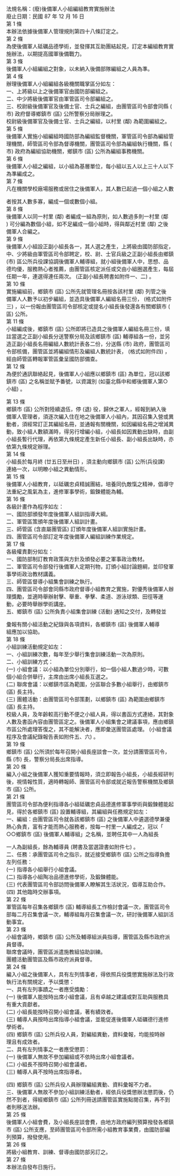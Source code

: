 法規名稱：(廢)後備軍人小組編組教育實施辦法  
廢止日期：民國 87 年 12 月 16 日  
第 1 條  
本辦法依據後備軍人管理規則第四十八條訂定之。  
第 2 條  
為使後備軍人砥礪品德學術，並發揮其互助團結起見，訂定本編組教育實  
施辦法，以期提高國軍後備戰力。  
第 3 條  
後備軍人小組編組之對象，以未納入後備部隊編組之人員為準。  
第 4 條  
辦理後備軍人小組編組各級機關職掌區分如左：  
一、上將級以上之後備軍官由國防部編組之。  
二、中少將級後備軍官由軍管區司令部編組之。  
三、校尉級後備軍官及後備士官、士兵之編組，由團管區司令部會同縣 (  
市) 政府督導鄉鎮市 (區) 公所警察分局辦理之。  
校尉級後備軍官及後備士官、士兵之編組，以村里 (鄰) 為範圍編組之。  
第 5 條  
後備軍人實施小組編組時國防部為編組監督機關，軍管區司令部為編組管  
理機關，師管區司令部為督導機關，團管區司令部為編組執行機關，縣 (  
市) 政府為編組協助機關，鄉鎮市 (區) 公所為編組事務機關。  
第 6 條  
後備軍人小組之編組，以小組為基層單位，每小組以五人以上三十人以下  
為準編成之。  
第 7 條  
凡在機關學校廠場服務或居住之後備軍人，其人數已起過一個小組之人數  


者按其人數多寡，編成一個或數個小組。  
第 8 條  
後備軍人以同一村里 (鄰) 者編成一組為原則，如人數過多則一村里 (鄰  
) 可分編為數個小組，如不足編成一個小組時，得與鄰近村里 (鄰) 之後  
備軍人合編之。  
第 9 條  
後備軍人小組設正副小組長各一，其人選之產生，上將級由國防部指定，  
中、少將級由軍管區司令部聘定，校、尉、士官兵級之正副小組長由鄉鎮  
(市) 區公所兵役課協調後備軍人輔導組，就小組後備軍人中，思想、品  
德均優，服務熱心者推薦，由團管區核定派任或交由小組圈選產生，每屆  
任期一年，連選得連任兩次。 (正副小組長聘書如附件一、二) 。  
第 10 條  
實施編組前，鄉鎮市 (區) 公所先就管理名冊按各該村里 (鄰) 列管之後  
備軍人人數予以初步編組，並造具後備軍人編組名冊三份， (格式如附件  
三) ，以一份報由團管區司令部核定或提名小組長後發還各有關鄉鎮市 (  
區) 公所。  
第 11 條  
小組編成後，鄉鎮市 (區) 公所即將已造具之後備軍人編組名冊三份，填  
註當選之正副小組長分送警察分局及該鄉鎮市 (區) 輔導組各一份，並另  
造正副小組長名冊編組人數統計表各二份，分送縣 (市) 政府，團管區司  
令部核備，團管區並將編組情形及編組人數統計表， (格式如附件四) ，  
經由師管區轉報軍管區彙呈國防部備查。  
第 12 條  
為便於通訊聯絡起見，後備軍人小組應以鄉鎮市 (區) 為單位，冠以該鄉  
鎮市 (區) 之名稱並賦予番號，以資識別 (如臺北縣中和鄉後備軍人第○  
小組) 。  


第 13 條  
鄉鎮市 (區) 公所對陸續退伍，停 (退) 役，歸休之軍人，經報到納入後  
備軍人管理者，須逐次編入住在地之後備軍人小組內，其因召集入營或異  
動者，須經常訂正其編組名冊，並通報有關機關，如因編組名冊之增減異  
動，致小組人數額滿時，得另行增編小組，小組長如因異動出缺時，由副  
小組長暫行代理，再依第九條規定產生新任小組長、副小組長出缺時，亦  
依第九條規定辦理。  
第 14 條  
小組長於每月終 (廿五日至卅日) ，須主動向鄉鎮市 (區) 公所(兵役課)  
連絡一次，以明瞭小組之異動情形。  
第 15 條  
後備軍人小組教育，以砥礪忠貞精誠團結，培養同仇敵愾之精神，倡導守  
法重紀之風氣為主，進修軍事學術，鍛鍊體能為輔。  
第 16 條  
各級計畫作為程序如左：  
一、國防部頒發年度後備軍人組訓指導大綱。  
二、軍管區策頒年度後備軍人組訓計畫。  
三、師管區 (含直屬團管區) 訂頒年度後備軍人組訓實施計畫。  
四、團管區司令部訂定年度後備軍人編組訓練作業規定。  
第 17 條  
各級權責劃分如左：  
一、國防部制訂教育政策與方針及頒發必要之軍事政治教材。  
二、軍管區司令部發行後備軍人定期刊物，訂頒小組討論題綱，並印發軍  
事學術政治教材講義。  
三、師管區督導小組集會訓練之執行。  
四、團管區司令部會同縣市政府督導小組教育之實施，對優秀後備軍人辦  
理獎勵，並適時舉辦射擊、舉重、拳擊、柔道、游泳球類、田徑等運  
動，必要時舉辦學術講座。  
五、鄉鎮市 (區) 公所負責小組集會訓練 (活動) 通知之交付，及轉發並  


彙報有關小組活動之紀錄與各項資料，各鄉鎮市 (區) 後備軍人輔導  
組應加以協助。  
第 18 條  
小組訓練活動規定如左：  
一、小組訓練次數，每年至少舉行集會訓練活動一次為原則。  
二、小組訓練方式：  
(一) 小組會議：以小組為單位分別舉行，如一個小組人數過少時，可數  
個小組合併舉行，主席由出席小組長互選之。  
(二) 聯席會議：以鄉鎮市區為範圍，分區聯合多數小組舉行，由鄉鎮市  
(區) 長主持。  
(三) 團體活動：由團管區司令部策劃，以鄉鎮市 (區) 為範圍由鄉鎮市  
(區) 長主持。  
校級人員，及年齡較高行動不便之小組人員，得以書函方式連絡，其對象  
人數及書函內容由團管區定之。後備軍人小組集會之建議事項，應由鄉鎮  
市區公所處理答復之，其不能解決者，應即彙送團管區處理。 (小組會議  
程序及會議紀錄報告表如附件五、六) 。  
第 19 條  
鄉鎮市 (區) 公所須於每年召開小組長座談會一次，並分請團管區司令，  
縣 (市) 長，警察分局長出席指導。  
第 20 條  
編入小組之後備軍人獲知重要情報時，須立即報告小組長，小組長經研判  
後，視情報性質，適時轉報師、團管區司令部或就近報告警察機關及鄉鎮  
市 (區) 公所。  
第 21 條  
團管區司令部為便利指導各小組砥礪忠貞品德進修軍事學術與鍛鍊體能起  
見，得於各鄉鎮市 (區) 設置輔導組，其編組與任務規定如左：  
一、編組：由團管區司令就各該鄉鎮市 (區) 之後備軍人中遴選德學兼優  
熱心負責，富有才能而熱心服務者，按每一村里一人編成之，冠以「  
○○鄉鎮市 (區) 後備軍人輔導組」之名稱，並聘任其中一人為組長  


一人為副組長，餘為輔導員 (聘書及當選證書如附件七) 。  
二、任務：承團管區司令之指示，就近接受鄉鎮市 (區) 公所之指導負擔  
左列任務：  
(一) 指導各小組舉行小組會議。  
(二) 指導各小組陶冶品德進修學術，及鍛鍊體能。  
(三) 代表團管區司令部訪問後備軍人瞭解其生活狀況，倡導互助合作。  
(四) 其他臨時交辦事項。  
第 22 條  
軍管區每年召集各鄉鎮市 (區) 輔導組長工作檢討會議一次，團管區司令  
部每二月召集會議一次，輔導組每月召集會議一次，研討後備軍人組訓活  
動事宜。  
第 23 條  
小組會議時，鄉鎮市 (區) 公所及輔導組派員指導，團管區及縣市政府派  
員督導。  
聯席會議時，團管區派遣施教組協助訓練。  
團體活動團管區及縣市政府派員督導。  
第 24 條  
編入小組之後備軍人，具有左列情事者，得依照兵役獎懲實施辦法及行政  
執行法有關規定，予以獎懲：  
一、具有左列事蹟之一者應受獎勵：  
(一) 後備軍人能按時出席小組會議，且有卓越之建議或對互助與服務具  
有重大貢獻者。  
(二) 小組長能按時召開小組會議，著有績效者。  
(三) 輔導人員按時出席指導小組會議，並能促進後備軍人砥礪德行進修  
學術者。  
(四) 鄉鎮市 (區) 公所兵役人員，對編組異動，資料彙報，均能按時辦  
理且有成效者。  
二、具有左列情事之一者應受懲罰：  
(一) 後備軍人無故不參加編組或不依時出席小組會議者。  
(二) 小組長不按時召開小組會議者。  
(三) 輔導人員不按時出席指導者。  


(四) 鄉鎮市 (區) 公所兵役人員辦理編組異動、資料彙報不力者。  
三、後備軍人無故不參加小組訓練活動者，經依兵役獎懲辦法懲罰後，仍  
然不到者，得經鄉鎮市 (區) 公所列冊送請團管區實施點閱召集，再不到  
者則移送法辦。  
第 25 條  
後備軍人小組會費，及小組長座談會費，由地方政府編列預算撥發各鄉鎮  
市 (區) 公所支應，至師團管區司令部所需小組教育事業費，由國防部編  
列預算，撥發使用。  
第 26 條  
將級小組教育、訓練、督導由國防部另訂之。  
第 27 條  
本辦法自發布日施行。  


